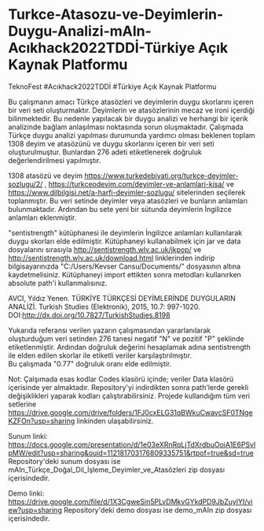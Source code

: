# Turkce-Atasozu-ve-Deyimlerin-Duygu-Analizi-mAIn-Acıkhack2022TDDİ-Türkiye Açık Kaynak Platformu
TeknoFest #Acıkhack2022TDDİ #Türkiye Açık Kaynak Platformu

Bu çalışmanın amacı Türkçe atasözleri ve deyimlerin duygu skorlarını içeren bir veri seti oluşturmaktır.
Deyimlerin ve atasözlerinin mecaz ve ironi içerdiği bilinmektedir. Bu nedenle yapılacak bir duygu analizi ve 
herhangi bir içerik analizinde bağlam anlaşılması noktasında sorun oluşmaktadır. Çalışmada Türkçe duygu analizi
yapılması durumunda yardımcı olması beklenen toplam 1308 deyim ve atasözünü ve duygu skorlarını içeren bir veri 
seti oluşturulmuştur. Bunlardan 276 adeti etiketlenerek doğruluk değerlendirilmesi yapılmıştır.

1308 atasözü ve deyim https://www.turkedebiyati.org/turkce-deyimler-sozlugu/2/ , https://turkceodevim.com/deyimler-ve-anlamlari-kisa/ 
ve https://www.dilbilgisi.net/a-harfi-deyimler-sozlugu/ sitelerinden seçilerek toplanmıştır. Bu veri setinde deyimler veya atasözleri 
ve bunların anlamları bulunmaktadır. Ardından bu sete yeni bir sütunda deyimlerin İngilizce anlamları eklenmiştir.

"sentistrength" kütüphanesi ile deyimlerin İngilizce anlamları kullanılarak duygu skorları elde edilmiştir. Kütüphaneyi 
kullanabilmek için jar ve data dosyalarını sırasıyla http://sentistrength.wlv.ac.uk/jkpop/ ve http://sentistrength.wlv.ac.uk/download.html 
linklerinden indirip bilgisayarınızda "C:/Users/Kevser Cansu/Documents/" dosyasının altına kaydetmelisiniz. Kütüphaneyi import ettikten 
sonra metodları kullanırken absolute path'i kullanmalısınız.

AVCI, Yıldız Yenen. TÜRKİYE TÜRKÇESİ DEYİMLERİNDE DUYGULARIN ANALİZİ. Turkish Studies (Elektronik), 2015, 10.7: 997-1020. DOI:http://dx.doi.org/10.7827/TurkishStudies.8198

Yukarıda referansı verilen yazarın çalışmasından yararlanılarak oluşturduğum veri setinden 276 tanesi negatif "N" ve pozitif "P" şeklinde etiketlenmiştir. Ardından doğruluk değerini hesaplamak adına sentistrength ile elden edilen skorlar ile etiketli veriler karşılaştırılmıştır.  
Bu çalışmada "0.77" doğruluk oranı elde edilmiştir.

Not: Çalşımada esas kodlar Codes klasörü içinde; veriler Data klasörü içerisinde yer almaktadır. Repository'yi indirdikten sonra path'lerde gerekli değişiklikleri yaparak kodları çalıştırabilirsiniz. Projede kullandığım tüm veri setlerine https://drive.google.com/drive/folders/1FJ0cxELG31qBWkuCwavcSF0TNgeKZFOn?usp=sharing linkinden ulaşabilirsiniz.

Sunum linki: https://docs.google.com/presentation/d/1e03eXRnRqLjTdXrdbuOoiA1E6PSvlpMW/edit?usp=sharing&ouid=112181703176809335751&rtpof=true&sd=true
Repository'deki sunum dosyası ise mAIn_Türkçe_Doğal_Dil_İşleme_Deyimler_ve_Atasözleri zip dosyası içerisindedir.

Demo linki: https://drive.google.com/file/d/1X3CgweSin5PLvDMkvGYkdPD9JbZuylYI/view?usp=sharing
Repository'deki demo dosyası ise demo_mAIn zip dosyası içerisindedir.
